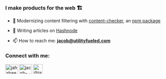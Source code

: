 <h3 align="left">I make products for the web 🏗️</h3>

- 🔞 Modernizing content filtering with [content-checker](https://github.com/utilityfueled/content-checker), an [npm package](https://www.npmjs.com/package/content-checker)

- 📝 Writing articles on [Hashnode](https://jahabeebs.hashnode.dev/)

- 📫 How to reach me: **jacob@utilityfueled.com**

<h3 align="left">Connect with me:</h3>
<p align="left">
<a href="https://twitter.com/jahabeebs" target="blank"><img align="center" src="https://raw.githubusercontent.com/rahuldkjain/github-profile-readme-generator/master/src/images/icons/Social/twitter.svg" alt="jahabeebs" height="30" width="40" /></a>
<a href="https://linkedin.com/in/jacob-habib" target="blank"><img align="center" src="https://raw.githubusercontent.com/rahuldkjain/github-profile-readme-generator/master/src/images/icons/Social/linked-in-alt.svg" alt="jacob-habib" height="30" width="40" /></a>
<a href="https://hashnode.com/@jahabeebs" target="blank"><img align="center" src="https://cdn.hashnode.com/res/hashnode/image/upload/v1611902473383/CDyAuTy75.png?auto=compress" alt="@jahabeebs" height="30" width="30" /></a>
</p>
